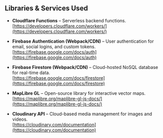 ## Libraries & Services Used

- **Cloudflare Functions** – Serverless backend functions.  
  [https://developers.cloudflare.com/workers/](https://developers.cloudflare.com/workers/)

- **Firebase Authentication (Webpack/CDN)** – User authentication for email, social logins, and custom tokens.  
  [https://firebase.google.com/docs/auth](https://firebase.google.com/docs/auth)

- **Firebase Firestore (Webpack/CDN)** – Cloud-hosted NoSQL database for real-time data.  
  [https://firebase.google.com/docs/firestore](https://firebase.google.com/docs/firestore)

- **MapLibre GL** – Open-source library for interactive vector maps.  
  [https://maplibre.org/maplibre-gl-js-docs/](https://maplibre.org/maplibre-gl-js-docs/)

- **Cloudinary API** – Cloud-based media management for images and videos.  
  [https://cloudinary.com/documentation](https://cloudinary.com/documentation)
